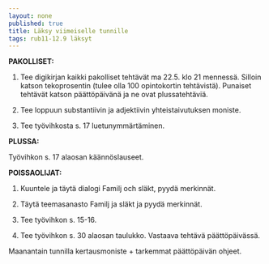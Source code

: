 ```yaml
---
layout: none
published: true
title: Läksy viimeiselle tunnille
tags: rub11-12.9 läksyt
---
```

**PAKOLLISET:**

1. Tee digikirjan kaikki pakolliset tehtävät ma 22.5. klo 21 mennessä. Silloin katson tekoprosentin (tulee olla 100 opintokortin tehtävistä). Punaiset tehtävät katson päättöpäivänä ja ne ovat plussatehtäviä. 

2. Tee loppuun substantiivin ja adjektiivin yhteistaivutuksen moniste.

3. Tee työvihkosta s. 17 luetunymmärtäminen.

**PLUSSA:**

Työvihkon s. 17 alaosan käännöslauseet.

**POISSAOLIJAT:**

1. Kuuntele ja täytä dialogi Familj och släkt, pyydä merkinnät.

2. Täytä teemasanasto Familj ja släkt ja pyydä merkinnät.

3. Tee työvihkon s. 15-16.

4. Tee työvihkon s. 30 alaosan taulukko. Vastaava tehtävä päättöpäivässä.

Maanantain tunnilla kertausmoniste + tarkemmat päättöpäivän ohjeet.